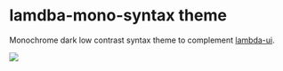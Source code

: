 # lamdba-mono-syntax theme

Monochrome dark low contrast syntax theme to complement [lambda-ui](https://github.com/mattstyles/lambda-ui).

![](https://raw.github.com/mattstyles/lambda-mono-syntax/master/screenshots/js.png)
